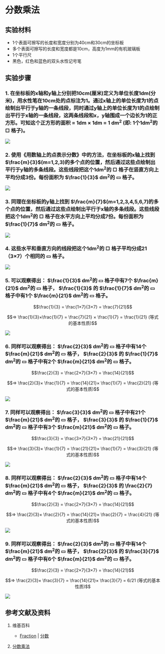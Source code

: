 # 分数乘法

## 实验材料

- 1个表面可擦写的长度和宽度分别为40cm和30cm的坐标板
- 多个表面可擦写的长度和宽度都是10cm，高度为1mm的有机玻璃板
- 1个平行尺
- 黑色，红色和蓝色的双头水性记号笔

## 实验步骤

### 1. 在坐标板的x轴和y轴上分别把10cm(厘米)定义为单位长度1dm(分米)，用水性笔在10cm处的点标注为1。通过x轴上的单位长度为1的点绘制出平行于y轴的一条线段，同时通过y轴上的单位长度为1的点绘制出平行于x轴的一条线段，这两条线段和x，y轴围成一个边长为1的正方形。可知这个正方形的面积 = 1dm × 1dm = 1 dm<sup>2</sup> (即: 1个1dm<sup>2</sup>的 □ 格子)。
![](/images/数系/可比数和不可比数/分数乘法/1a1.jpg)

### 2. 使用《用数轴上的点表示分数》中的方法，在坐标板的x轴上找到 $\frac{m}{3}$(m=1,2,3)的多个点的位置，然后通过这些点绘制出平行于y轴的多条线段。这些线段把这个1dm<sup>2</sup>的 □ 格子在竖直方向上平均分成3份。每份面积为  $\frac{1}{3}$ dm<sup>2</sup>的 ▭ 格子。
![](/images/数系/可比数和不可比数/分数乘法/2a1.jpg)

### 3. 同理在坐标板的y轴上找到 $\frac{m}{7}$(m=1,2,3,4,5,6,7)的多个点的位置，然后通过这些点绘制出平行于x轴的多条线段。这些线段把这个1dm<sup>2</sup>的 □ 格子在水平方向上平均分成7份。每份面积为  $\frac{1}{7}$ dm<sup>2</sup>的 ▭ 格子。
![](/images/数系/可比数和不可比数/分数乘法/3a1.jpg)

### 4. 这些水平和垂直方向的线段把这个1dm<sup>2</sup>的 □ 格子平均分成21（3×7）个相同的 ▭ 格子。
![](/images/数系/可比数和不可比数/分数乘法/4a1.jpg)

### 5. 可以观察得出： $\frac{1}{3}$ dm<sup>2</sup>的 ▭ 格子中有7个  $\frac{m}{21}$ dm<sup>2</sup>的 ▭ 格子， $\frac{1}{3}$ 的  $\frac{1}{7}$ dm<sup>2</sup>的 ▭ 格子中有1个  $\frac{m}{21}$ dm<sup>2</sup>的 ▭ 格子。

$$\frac{1}{3} = \frac{1×7}{3×7} = \frac{7}{21}$$

$$=> \frac{1}{3}×\frac{1}{7} = \frac{7}{21} × \frac{1}{7} = \frac{1}{21} (等式的基本性质)$$

![](/images/数系/可比数和不可比数/分数乘法/5a1.jpg)

### 6. 同样可以观察得出： $\frac{2}{3}$ dm<sup>2</sup>的 ▭ 格子中有14个  $\frac{m}{21}$ dm<sup>2</sup>的 ▭ 格子， $\frac{2}{3}$ 的  $\frac{1}{7}$ dm<sup>2</sup>的 ▭ 格子中有2个  $\frac{m}{21}$ dm<sup>2</sup>的 ▭ 格子。

$$\frac{2}{3} =  \frac{2×7}{3×7} =  \frac{14}{21}$$

$$=> \frac{2}{3}× \frac{1}{7} =  \frac{14}{21}× \frac{1}{7} =  \frac{2}{21} (等式的基本性质)$$

![](/images/数系/可比数和不可比数/分数乘法/6a1.jpg)

### 7. 同样可以观察得出： $\frac{3}{3}$ dm<sup>2</sup>的 ▭ 格子中有21个  $\frac{m}{21}$ dm<sup>2</sup>的 ▭ 格子， $\frac{3}{3}$ 的  $\frac{1}{7}$ dm<sup>2</sup>的 ▭ 格子中有3个  $\frac{m}{21}$ dm<sup>2</sup>的 ▭ 格子。

$$\frac{3}{3} =  \frac{3×7}{3×7} =  \frac{21}{21}$$

$$=> \frac{3}{3}× \frac{1}{7} =  \frac{21}{21}× \frac{1}{7} =  \frac{3}{21} (等式的基本性质)$$

![](/images/数系/可比数和不可比数/分数乘法/7a1.jpg)

### 8. 同样可以观察得出： $\frac{2}{3}$ dm<sup>2</sup>的 ▭ 格子中有14个  $\frac{m}{21}$ dm<sup>2</sup>的 ▭ 格子， $\frac{2}{3}$ 的  \frac{2}{7} dm<sup>2</sup>的 ▭ 格子中有4个  $\frac{m}{21}$ dm<sup>2</sup>的 ▭ 格子。

$$\frac{2}{3} =  \frac{2×7}{3×7} =  \frac{14}{21}$$

$$=> \frac{2}{3}× \frac{2}{7} =  \frac{14}{21}× \frac{2}{7} =  \frac{4}{21} (等式的基本性质)$$

![](/images/数系/可比数和不可比数/分数乘法/8a1.jpg)

### 9. 同样可以观察得出： $\frac{2}{3}$ dm<sup>2</sup>的 ▭ 格子中有14个  $\frac{m}{21}$ dm<sup>2</sup>的 ▭ 格子， $\frac{2}{3}$ 的  $\frac{3}{7}$ dm<sup>2</sup>的 ▭ 格子中有6个  $\frac{m}{21}$ dm<sup>2</sup>的 ▭ 格子。

$$\frac{2}{3} =  \frac{2×7}{3×7} =  \frac{14}{21}$$

$$=> \frac{2}{3}× \frac{3}{7} =  \frac{14}{21}× \frac{3}{7} = 6/21 (等式的基本性质)$$

![](/images/数系/可比数和不可比数/分数乘法/9a1.jpg)

## 参考文献及资料

1. 维基百科
	- [Fraction](https://en.wikipedia.org/wiki/Fraction) | [分数](https://zh.wikipedia.org/wiki/%E5%88%86%E6%95%B8) 

2. [分数乘法](https://baike.baidu.com/item/%E5%88%86%E6%95%B0%E4%B9%98%E6%B3%95) 

